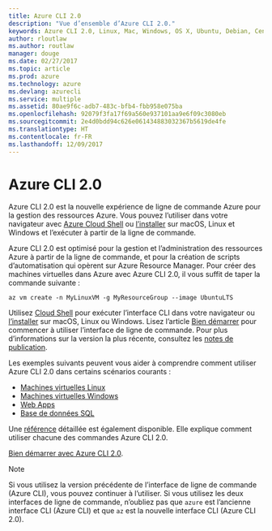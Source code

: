```yaml
---
title: Azure CLI 2.0
description: "Vue d’ensemble d’Azure CLI 2.0."
keywords: Azure CLI 2.0, Linux, Mac, Windows, OS X, Ubuntu, Debian, CentOS, RHEL, SUSE, CoreOS, Docker, Windows, Python, PIP
author: rloutlaw
ms.author: routlaw
manager: douge
ms.date: 02/27/2017
ms.topic: article
ms.prod: azure
ms.technology: azure
ms.devlang: azurecli
ms.service: multiple
ms.assetid: 80ae9f6c-adb7-483c-bfb4-fbb958e075ba
ms.openlocfilehash: 92079f3fa17f69a560e937101aa9e6f09c3080eb
ms.sourcegitcommit: 2e4d0bdd94c626e061434883032367b5619de4fe
ms.translationtype: HT
ms.contentlocale: fr-FR
ms.lasthandoff: 12/09/2017
---
```

# <a name="azure-cli-20"></a>Azure CLI 2.0

Azure CLI 2.0 est la nouvelle expérience de ligne de commande Azure pour la gestion des ressources Azure.
Vous pouvez l’utiliser dans votre navigateur avec [Azure Cloud Shell](/azure/cloud-shell/overview) ou [l’installer](install-azure-cli.md) sur macOS, Linux et Windows et l’exécuter à partir de la ligne de commande.

Azure CLI 2.0 est optimisé pour la gestion et l’administration des ressources Azure à partir de la ligne de commande, et pour la création de scripts d’automatisation qui opèrent sur Azure Resource Manager. Pour créer des machines virtuelles dans Azure avec Azure CLI 2.0, il vous suffit de taper la commande suivante :

```azurecli-interactive
az vm create -n MyLinuxVM -g MyResourceGroup --image UbuntuLTS
```

Utilisez [Cloud Shell](/azure/cloud-shell/overview) pour exécuter l’interface CLI dans votre navigateur ou [l’installer](install-azure-cli.md) sur macOS, Linux ou Windows.
Lisez l’article [Bien démarrer](get-started-with-azure-cli.md) pour commencer à utiliser l’interface de ligne de commande.
Pour plus d’informations sur la version la plus récente, consultez les [notes de publication](release-notes-azure-cli.md).

Les exemples suivants peuvent vous aider à comprendre comment utiliser Azure CLI 2.0 dans certains scénarios courants :
- [Machines virtuelles Linux](/azure/virtual-machines/virtual-machines-linux-cli-samples?toc=%2fcli%2fazure%2ftoc.json&bc=%2fcli%2fazure%2fbreadcrumb%2ftoc.json)
- [Machines virtuelles Windows](/azure/virtual-machines/virtual-machines-windows-cli-samples?toc=%2fcli%2fazure%2ftoc.json&bc=%2fcli%2fazure%2fbreadcrumb%2ftoc.json)
- [Web Apps](/azure/app-service-web/app-service-cli-samples?toc=%2fcli%2fazure%2ftoc.json&bc=%2fcli%2fazure%2fbreadcrumb%2ftoc.json)
- [Base de données SQL](/azure/sql-database/sql-database-cli-samples?toc=%2fcli%2fazure%2ftoc.json&bc=%2fcli%2fazure%2fbreadcrumb%2ftoc.json)

Une [référence](/cli/azure/) détaillée est également disponible. Elle explique comment utiliser chacune des commandes Azure CLI 2.0.

[Bien démarrer avec Azure CLI 2.0](get-started-with-azure-cli.md).


> [!NOTE]
> Si vous utilisez la version précédente de l’interface de ligne de commande (Azure CLI), vous pouvez continuer à l’utiliser.
> Si vous utilisez les deux interfaces de ligne de commande, n’oubliez pas que `azure` est l’ancienne interface CLI (Azure CLI) et que `az` est la nouvelle interface CLI (Azure CLI 2.0).